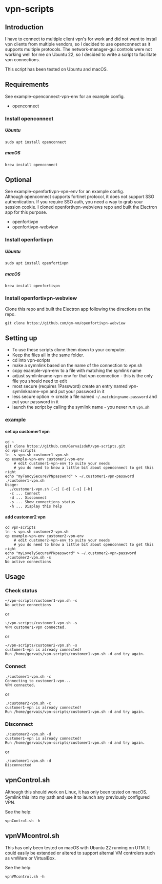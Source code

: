 # vpn-scripts

## Introduction
I have to connect to multiple client vpn's for work and did not want to install vpn clients from multiple vendors, so I decided to use openconnect as it supports multiple protocols. The network-manager-gui controls were not working well for me on Ubuntu 22, so I decided to write a script to facilitate vpn connections.

This script has been tested on Ubuntu and macOS.

## Requirements
See example-openconnect-vpn-env for an example config.
* openconnect

### Install openconnect
##### Ubuntu
```
sudo apt install openconnect
```
##### macOS
```
brew install openconnect
```

## Optional
See example-openfortivpn-vpn-env for an example config.  
Although openconnect supports fortinet protocol, it does not support SSO authentication. If you require SSO auth, you need a way to grab your session cookie. I cloned openfortivpn-webviews repo and built the Electron app for this purpose.  
 
* openfortivpn
* openfortivpn-webview

### Install openfortivpn
##### Ubuntu
```
sudo apt install openfortivpn
```
##### macOS
```
brew install openfortivpn
```
### Install openfortivpn-webview
Clone this repo and built the Electron app following the directions on the repo. 

	git clone https://github.com/gm-vm/openfortivpn-webview

## Setting up
* To use these scripts clone them down to your computer.
* Keep the files all in the same folder.
* cd into vpn-scripts
* make a symnlink based on the name of the connection to vpn.sh
* copy example-vpn-env to a file with matching the symlink name
* adjust symlinkname-vpn-env for that vpn connection - this is the only file you should need to edit
* most secure (requires 1Password) create an entry named vpn-symlinkname-vpn and put your password in it
* less secure option -> create a file named `~/.matchingname-password` and put your password in it
* launch the script by calling the symlink name - you never run `vpn.sh`

### example
#### set up customer1 vpn

```
cd ~
git clone https://github.com/GervaisdeM/vpn-scripts.git
cd vpn-scripts
ln -s vpn.sh customer1-vpn.sh
cp example-vpn-env customer1-vpn-env
	# edit customer1-vpn-env to suite your needs
	# you do need to know a little bit about openconnect to get this right
echo "myFancySecureVPNpassword" > ~/.customer1-vpn-password
./customer1-vpn.sh
Usage:
  ./customer1-vpn.sh [-c] [-d] [-s] [-h]
  -c ... Connect
  -d ... Disconnect
  -s ... Show connections status
  -h ... Display this help
```
#### add customer2 vpn
```
cd vpn-scripts
ln -s vpn.sh customer2-vpn.sh
cp example-vpn-env customer2-vpn-env
	# edit customer2-vpn-env to suite your needs
	# you do need to know a little bit about openconnect to get this right
echo "myLovelySecureVPNpassword" > ~/.customer2-vpn-password
./customer2-vpn.sh -s
No active connections
```
## Usage
### Check status 

```
~/vpn-scripts/customer1-vpn.sh -s
No active connections
```
or
```
~/vpn-scripts/customer1-vpn.sh -s
VPN customer1-vpn connected.
```
or
```
~/vpn-scripts/customer2-vpn.sh -s
customer1-vpn is already connected!
Run /home/gervais/vpn-scripts/customer1-vpn.sh -d and try again.
```
### Connect
```
./customer1-vpn.sh -c
Connecting to customer1-vpn...
VPN connected.
```
or
```
./customer2-vpn.sh -c
customer1-vpn is already connected!
Run /home/gervais/vpn-scripts/customer1-vpn.sh -d and try again.
```
### Disconnect
```
./customer2-vpn.sh -d
customer1-vpn is already connected!
Run /home/gervais/vpn-scripts/customer1-vpn.sh -d and try again.
```
or
```
./customer1-vpn.sh -d
Disconnected
```

## vpnControl.sh
Although this should work on Linux, it has only been tested on macOS.
Symlink this into my path and use it to launch any previously configured VPN. 

See the help:
```
vpnControl.sh -h
```

## vpnVMcontrol.sh
This has only been tested on macOS with Ubuntu 22 running on UTM. It could easily be extended or altered to support alternal VM controlers such as vmWare or VirtualBox.

See the help:
```
vpnVMcontrol.sh -h
```